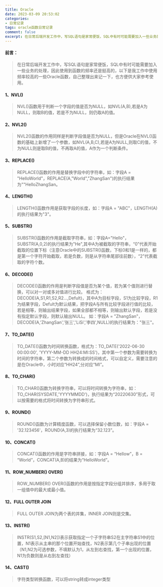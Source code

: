```yaml
---
title: Oracle 
date: 2023-03-09 20:53:02
categories:
- 日常记录
tags: oracle函数日常记录
comment: false
excerpt: 在日常后端开发工作中，写SQL语句是家常便饭，SQL中有时可能需要加入一些业务的处理，因此使用到函数的频率还是挺高的，以下是我工作中使用频率较高的一些Oracle函数，自己整理出来记一下，也方便供大家参考使用。
---
```


#### 前言：
> 在日常后端开发工作中，写SQL语句是家常便饭，SQL中有时可能需要加入一些业务的处理，因此使用到函数的频率还是挺高的，以下是我工作中使用频率较高的一些Oracle函数，自己整理出来记一下，也方便供大家参考使用。
>
#### 1、NVL()
> NVL()函数用于判断一个字段的值是否为NULL，如NVL(A,B),若是A为NULL，则取B的值，若是不为NULL，则仍取A的值。

#### 2、NVL2()
> NVL2()函数的作用同样是判断字段值是否为NULL，但是Oracle在NVL()函数的基础上新增了一个参数，如NVL(A,B,C),若是A为NULL,则取C的值，不为NULL则是取B的值，不再取A的值，A作为一个判断条件。

#### 3、REPLACE()
> REPLACE()函数的作用是替换字段中的字符串，如：字段A = "HelloWorld"，REPLACE(A,"World","ZhangSan")的执行结果为""HelloZhangSan。

#### 4、LENGTH()
> LENGTH()函数作用是获取字段的长度，如：字段A =  "ABC"，LENGTH(A)的执行结果为"3"。

#### 5、SUBSTR()
> SUBSTR()函数的作用是截取字符串，如：字段A="Hello"，SUBSTR(A,0,2)的执行结果为"He",其中A为被截取的字符串，“0”代表开始截取的位置下标（注意Oracle中的SUBSTR()函数，下标0和1是一样的，都是第一个字符开始截取，若是负数，则是从字符串尾部往前数），“2”代表截取的字符个数。

#### 6、DECODE()
> DECODE()函数的作用是判断字段值是否为某个值，若为某个值则进行替换，可以对一对或多对值进行比较。
格式为：DECODE(A,S1,R1,S2,R2...,Defult)，其中A为目标字段，S1为比较字段，R1为结果字段，Defult为默认结果，把字段A与所有比较字段进行值的比较，若是相等，则输出结果字段，如果全部都不相等，则输出默认字段，若是没有指定默认字段，则默认输出NULL。
如：字段A = "ZhangSan"，DECODE(A,'ZhangSan','张三','LiSi','李四',NULL)的执行结果为："张三"。

#### 7、TO_DATE()
> TO_DATE()函数为时间转换函数，格式为：TO_DATE('2022-06-30 00:00:00', 'YYYY-MM-DD HH24:MI:SS')，其中第一个参数为需要转换为时间的字符串，第二个参数为转换成的时间格式，可以自定义，需要注意的是在Oracle中，小时对应“HH24”,分对应“MI”。

#### 8、TO_CHAR()
> TO_CHAR()函数为转换字符串，可以将时间转换为字符串，如：TO_CHAR(SYSDATE,'YYYYMMDD')，执行结果为“20220630”形式，可以按需要的格式将时间转换为字符串形式。

#### 9、ROUND()
> ROUND()函数为计算精度函数，可以选择保留小数位数，如：字段A = '32.123456'，ROUND(A,3)的执行结果为“32.123”。

#### 10、CONCAT()
> CONCAT()函数的作用是字符串拼接，如：字段A = “Hellow”，B = “World”，CONCAT(A,B)的结果为“HelloWorld”。


#### 11、ROW_NUMBER() OVER()
> ROW_NUMBER() OVER()函数的作用是按指定字段分组并排序，多用于取一组值中的最大或最小值。

#### 12、FULL OUTER JOIN
> FULL OUTER JOIN为两个表的并集，INNER JOIN则是交集。


#### 13、INSTR()
> INSTR(S1,S2,[N1,N2])表示获取指定一个子字符串S2在主字符串S1中的位置，N1表示从主串的那个位置开始查找，N2表示第几个子串出现的位置（N1,N2为可选参数，不填默认为1，从左到右查找，第一个出现的位置，N1为负数则是从右到左查找）


#### 14、CAST()
> 字符类型转换函数，可以将string转成integer类型
